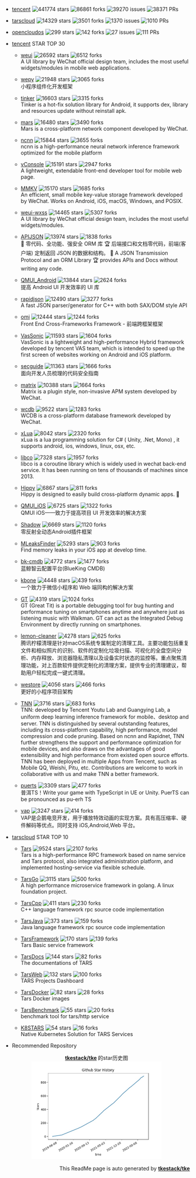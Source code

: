 
+ [tencent](https://github.com/tencent)
![441774 stars](https://img.shields.io/badge/Stars-441774-green)
![86861 forks](https://img.shields.io/badge/Forks-86861-green)
![39270 issues](https://img.shields.io/badge/Issues-39270-green)
![38371 PRs](https://img.shields.io/badge/PRs-38371-green)

+ [tarscloud](https://github.com/tarscloud)
![14329 stars](https://img.shields.io/badge/Stars-14329-green)
![3501 forks](https://img.shields.io/badge/Forks-3501-green)
![1370 issues](https://img.shields.io/badge/Issues-1370-green)
![1010 PRs](https://img.shields.io/badge/PRs-1010-green)

+ [opencloudos](https://github.com/opencloudos)
![299 stars](https://img.shields.io/badge/Stars-299-green)
![142 forks](https://img.shields.io/badge/Forks-142-green)
![27 issues](https://img.shields.io/badge/Issues-27-green)
![111 PRs](https://img.shields.io/badge/PRs-111-green)



+ [tencent](https://github.com/tencent) STAR TOP 30
    
    + [weui](https://github.com/tencent/weui) 
    ![26592 stars](https://img.shields.io/badge/Stars-26592-green)
    ![6512 forks](https://img.shields.io/badge/Forks-6512-green)  
    A UI library by WeChat official design team, includes the most useful widgets/modules in mobile web applications.
    
    + [wepy](https://github.com/tencent/wepy) 
    ![21948 stars](https://img.shields.io/badge/Stars-21948-green)
    ![3065 forks](https://img.shields.io/badge/Forks-3065-green)  
    小程序组件化开发框架
    
    + [tinker](https://github.com/tencent/tinker) 
    ![16603 stars](https://img.shields.io/badge/Stars-16603-green)
    ![3315 forks](https://img.shields.io/badge/Forks-3315-green)  
    Tinker is a hot-fix solution library for Android, it supports dex, library and resources update without reinstall apk.
    
    + [mars](https://github.com/tencent/mars) 
    ![16480 stars](https://img.shields.io/badge/Stars-16480-green)
    ![3490 forks](https://img.shields.io/badge/Forks-3490-green)  
    Mars is a cross-platform network component  developed by WeChat.
    
    + [ncnn](https://github.com/tencent/ncnn) 
    ![15844 stars](https://img.shields.io/badge/Stars-15844-green)
    ![3655 forks](https://img.shields.io/badge/Forks-3655-green)  
    ncnn is a high-performance neural network inference framework optimized for the mobile platform
    
    + [vConsole](https://github.com/tencent/vConsole) 
    ![15191 stars](https://img.shields.io/badge/Stars-15191-green)
    ![2947 forks](https://img.shields.io/badge/Forks-2947-green)  
    A lightweight, extendable front-end developer tool for mobile web page.
    
    + [MMKV](https://github.com/tencent/MMKV) 
    ![15170 stars](https://img.shields.io/badge/Stars-15170-green)
    ![1685 forks](https://img.shields.io/badge/Forks-1685-green)  
    An efficient, small mobile key-value storage framework developed by WeChat. Works on Android, iOS, macOS, Windows, and POSIX.
    
    + [weui-wxss](https://github.com/tencent/weui-wxss) 
    ![14465 stars](https://img.shields.io/badge/Stars-14465-green)
    ![5307 forks](https://img.shields.io/badge/Forks-5307-green)  
    A UI library by WeChat official design team, includes the most useful widgets/modules.
    
    + [APIJSON](https://github.com/tencent/APIJSON) 
    ![13974 stars](https://img.shields.io/badge/Stars-13974-green)
    ![1838 forks](https://img.shields.io/badge/Forks-1838-green)  
    🚀 零代码、全功能、强安全 ORM 库 🏆 后端接口和文档零代码，前端(客户端) 定制返回 JSON 的数据和结构。 🚀 A JSON Transmission Protocol and an ORM Library  🏆 provides APIs and Docs without writing any code.
    
    + [QMUI_Android](https://github.com/tencent/QMUI_Android) 
    ![13844 stars](https://img.shields.io/badge/Stars-13844-green)
    ![2624 forks](https://img.shields.io/badge/Forks-2624-green)  
    提高 Android UI 开发效率的 UI 库
    
    + [rapidjson](https://github.com/tencent/rapidjson) 
    ![12490 stars](https://img.shields.io/badge/Stars-12490-green)
    ![3277 forks](https://img.shields.io/badge/Forks-3277-green)  
    A fast JSON parser/generator for C++ with both SAX/DOM style API
    
    + [omi](https://github.com/tencent/omi) 
    ![12444 stars](https://img.shields.io/badge/Stars-12444-green)
    ![1244 forks](https://img.shields.io/badge/Forks-1244-green)  
     Front End Cross-Frameworks Framework - 前端跨框架框架
    
    + [VasSonic](https://github.com/tencent/VasSonic) 
    ![11593 stars](https://img.shields.io/badge/Stars-11593-green)
    ![1604 forks](https://img.shields.io/badge/Forks-1604-green)  
    VasSonic is a lightweight and high-performance Hybrid framework developed by tencent VAS team, which is intended to speed up the first screen of websites working on Android and iOS platform. 
    
    + [secguide](https://github.com/tencent/secguide) 
    ![11363 stars](https://img.shields.io/badge/Stars-11363-green)
    ![1666 forks](https://img.shields.io/badge/Forks-1666-green)  
    面向开发人员梳理的代码安全指南
    
    + [matrix](https://github.com/tencent/matrix) 
    ![10388 stars](https://img.shields.io/badge/Stars-10388-green)
    ![1664 forks](https://img.shields.io/badge/Forks-1664-green)  
    Matrix is a plugin style, non-invasive APM system developed by WeChat.
    
    + [wcdb](https://github.com/tencent/wcdb) 
    ![9522 stars](https://img.shields.io/badge/Stars-9522-green)
    ![1283 forks](https://img.shields.io/badge/Forks-1283-green)  
    WCDB is a cross-platform database framework developed by WeChat.
    
    + [xLua](https://github.com/tencent/xLua) 
    ![8042 stars](https://img.shields.io/badge/Stars-8042-green)
    ![2320 forks](https://img.shields.io/badge/Forks-2320-green)  
    xLua is a lua programming solution for  C# ( Unity, .Net, Mono) , it supports android, ios, windows, linux, osx, etc.
    
    + [libco](https://github.com/tencent/libco) 
    ![7328 stars](https://img.shields.io/badge/Stars-7328-green)
    ![1957 forks](https://img.shields.io/badge/Forks-1957-green)  
    libco is a coroutine library which is widely used in wechat  back-end service. It has been running on tens of thousands of machines since 2013.
    
    + [Hippy](https://github.com/tencent/Hippy) 
    ![6867 stars](https://img.shields.io/badge/Stars-6867-green)
    ![811 forks](https://img.shields.io/badge/Forks-811-green)  
    Hippy is designed to easily build cross-platform dynamic apps. 👏
    
    + [QMUI_iOS](https://github.com/tencent/QMUI_iOS) 
    ![6725 stars](https://img.shields.io/badge/Stars-6725-green)
    ![1322 forks](https://img.shields.io/badge/Forks-1322-green)  
    QMUI iOS——致力于提高项目 UI 开发效率的解决方案
    
    + [Shadow](https://github.com/tencent/Shadow) 
    ![6669 stars](https://img.shields.io/badge/Stars-6669-green)
    ![1120 forks](https://img.shields.io/badge/Forks-1120-green)  
    零反射全动态Android插件框架
    
    + [MLeaksFinder](https://github.com/tencent/MLeaksFinder) 
    ![5293 stars](https://img.shields.io/badge/Stars-5293-green)
    ![903 forks](https://img.shields.io/badge/Forks-903-green)  
    Find memory leaks in your iOS app at develop time.
    
    + [bk-cmdb](https://github.com/tencent/bk-cmdb) 
    ![4772 stars](https://img.shields.io/badge/Stars-4772-green)
    ![1477 forks](https://img.shields.io/badge/Forks-1477-green)  
    蓝鲸智云配置平台(BlueKing CMDB)
    
    + [kbone](https://github.com/tencent/kbone) 
    ![4448 stars](https://img.shields.io/badge/Stars-4448-green)
    ![439 forks](https://img.shields.io/badge/Forks-439-green)  
    一个致力于微信小程序和 Web 端同构的解决方案
    
    + [GT](https://github.com/tencent/GT) 
    ![4319 stars](https://img.shields.io/badge/Stars-4319-green)
    ![1024 forks](https://img.shields.io/badge/Forks-1024-green)  
    GT (Great Tit) is a portable debugging tool for bug hunting and performance tuning on smartphones anytime and anywhere just as listening music with Walkman. GT can act as the Integrated Debug Environment by directly running on smartphones.
    
    + [lemon-cleaner](https://github.com/tencent/lemon-cleaner) 
    ![4278 stars](https://img.shields.io/badge/Stars-4278-green)
    ![625 forks](https://img.shields.io/badge/Forks-625-green)  
    腾讯柠檬清理是针对macOS系统专属制定的清理工具。主要功能包括重复文件和相似照片的识别、软件的定制化垃圾扫描、可视化的全盘空间分析、内存释放、浏览器隐私清理以及设备实时状态的监控等。重点聚焦清理功能，对上百款软件提供定制化的清理方案，提供专业的清理建议，帮助用户轻松完成一键式清理。
    
    + [westore](https://github.com/tencent/westore) 
    ![4056 stars](https://img.shields.io/badge/Stars-4056-green)
    ![466 forks](https://img.shields.io/badge/Forks-466-green)  
    更好的小程序项目架构
    
    + [TNN](https://github.com/tencent/TNN) 
    ![3716 stars](https://img.shields.io/badge/Stars-3716-green)
    ![683 forks](https://img.shields.io/badge/Forks-683-green)  
    TNN: developed by Tencent Youtu Lab and Guangying Lab, a uniform deep learning inference framework for mobile、desktop and server. TNN is distinguished by several outstanding features, including its cross-platform capability, high performance, model compression and code pruning. Based on ncnn and Rapidnet, TNN further strengthens the support and performance optimization for mobile devices, and also draws on the advantages of good extensibility and high performance from existed open source efforts. TNN has been deployed in multiple Apps from Tencent, such as Mobile QQ, Weishi, Pitu, etc. Contributions are welcome to work in collaborative with us and make TNN a better framework. 
    
    + [puerts](https://github.com/tencent/puerts) 
    ![3309 stars](https://img.shields.io/badge/Stars-3309-green)
    ![477 forks](https://img.shields.io/badge/Forks-477-green)  
    普洱TS！Write your game with TypeScript in UE or Unity. PuerTS can be pronounced as pu-erh TS
    
    + [vap](https://github.com/tencent/vap) 
    ![3247 stars](https://img.shields.io/badge/Stars-3247-green)
    ![414 forks](https://img.shields.io/badge/Forks-414-green)  
    VAP是企鹅电竞开发，用于播放特效动画的实现方案。具有高压缩率、硬件解码等优点。同时支持 iOS,Android,Web 平台。
    

+ [tarscloud](https://github.com/tarscloud) STAR TOP 10
    
    + [Tars](https://github.com/tarscloud/Tars) 
    ![9524 stars](https://img.shields.io/badge/Stars-9524-green)
    ![2107 forks](https://img.shields.io/badge/Forks-2107-green)  
    Tars is a high-performance RPC framework based on name service and Tars protocol, also integrated administration platform, and implemented hosting-service via flexible schedule.
    
    + [TarsGo](https://github.com/tarscloud/TarsGo) 
    ![3115 stars](https://img.shields.io/badge/Stars-3115-green)
    ![500 forks](https://img.shields.io/badge/Forks-500-green)  
    A  high performance microservice  framework  in golang. A linux foundation project.
    
    + [TarsCpp](https://github.com/tarscloud/TarsCpp) 
    ![411 stars](https://img.shields.io/badge/Stars-411-green)
    ![230 forks](https://img.shields.io/badge/Forks-230-green)  
    C++ language framework rpc source code implementation
    
    + [TarsJava](https://github.com/tarscloud/TarsJava) 
    ![373 stars](https://img.shields.io/badge/Stars-373-green)
    ![159 forks](https://img.shields.io/badge/Forks-159-green)  
    Java language framework rpc source code implementation
    
    + [TarsFramework](https://github.com/tarscloud/TarsFramework) 
    ![170 stars](https://img.shields.io/badge/Stars-170-green)
    ![139 forks](https://img.shields.io/badge/Forks-139-green)  
    Tars Basic service framework
    
    + [TarsDocs](https://github.com/tarscloud/TarsDocs) 
    ![144 stars](https://img.shields.io/badge/Stars-144-green)
    ![82 forks](https://img.shields.io/badge/Forks-82-green)  
    The documentations of TARS
    
    + [TarsWeb](https://github.com/tarscloud/TarsWeb) 
    ![132 stars](https://img.shields.io/badge/Stars-132-green)
    ![100 forks](https://img.shields.io/badge/Forks-100-green)  
    TARS Projects Dashboard
    
    + [TarsDocker](https://github.com/tarscloud/TarsDocker) 
    ![82 stars](https://img.shields.io/badge/Stars-82-green)
    ![28 forks](https://img.shields.io/badge/Forks-28-green)  
    Tars Docker  images
    
    + [TarsBenchmark](https://github.com/tarscloud/TarsBenchmark) 
    ![55 stars](https://img.shields.io/badge/Stars-55-green)
    ![20 forks](https://img.shields.io/badge/Forks-20-green)  
    benchmark tool for tars/http service
    
    + [K8STARS](https://github.com/tarscloud/K8STARS) 
    ![54 stars](https://img.shields.io/badge/Stars-54-green)
    ![16 forks](https://img.shields.io/badge/Forks-16-green)  
    Native Kubernetes  Solution for TARS Services
    


+ Recommended Repository  
<p align="center">
      <strong>
        <a href="https://github.com/tkestack/tke" target="_blank">tkestack/tke</a>
      </strong>  的star历史图
  <br>
  <img src="https://raw.githubusercontent.com/ButterAndButterfly/GithubTools/master/data/stars_history.jpg" width="350px"></img>    
</p>

<p align="right">
      This ReadMe page is auto generated by 
      <strong>
        <a href="https://github.com/tkestack/tke" target="_blank">tkestack/tke</a><br>
      </strong>   
</p>